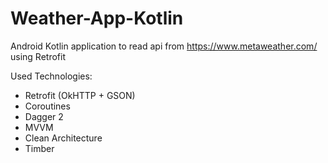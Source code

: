 # Weather-App-Kotlin

Android Kotlin application to read api from https://www.metaweather.com/ using Retrofit

Used Technologies:
- Retrofit (OkHTTP + GSON)
- Coroutines
- Dagger 2
- MVVM
- Clean Architecture
- Timber
